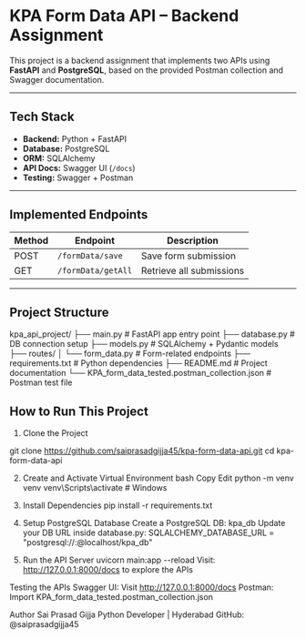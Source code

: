 #  KPA Form Data API – Backend Assignment

This project is a backend assignment that implements two APIs using **FastAPI** and **PostgreSQL**, based on the provided Postman collection and Swagger documentation.

---

##  Tech Stack

- **Backend:** Python + FastAPI
- **Database:** PostgreSQL
- **ORM:** SQLAlchemy
- **API Docs:** Swagger UI (`/docs`)
- **Testing:** Swagger + Postman

---

##  Implemented Endpoints

| Method | Endpoint              | Description              |
|--------|------------------------|--------------------------|
| POST   | `/formData/save`       | Save form submission     |
| GET    | `/formData/getAll`     | Retrieve all submissions |

---

##  Project Structure

kpa_api_project/
├── main.py # FastAPI app entry point
├── database.py # DB connection setup
├── models.py # SQLAlchemy + Pydantic models
├── routes/
│ └── form_data.py # Form-related endpoints
├── requirements.txt # Python dependencies
├── README.md # Project documentation
└── KPA_form_data_tested.postman_collection.json # Postman test file

##  How to Run This Project

1. Clone the Project


git clone https://github.com/saiprasadgijja45/kpa-form-data-api.git
cd kpa-form-data-api

2. Create and Activate Virtual Environment
bash
Copy
Edit
python -m venv venv
venv\Scripts\activate     # Windows

3. Install Dependencies
   pip install -r requirements.txt
4. Setup PostgreSQL Database
   Create a PostgreSQL DB: kpa_db
   Update your DB URL inside database.py:
   SQLALCHEMY_DATABASE_URL = "postgresql://<username>:<password>@localhost/kpa_db"
5. Run the API Server
   uvicorn main:app --reload
Visit: http://127.0.0.1:8000/docs to explore the APIs

Testing the APIs
  Swagger UI: Visit http://127.0.0.1:8000/docs
  Postman: Import KPA_form_data_tested.postman_collection.json

Author
Sai Prasad Gijja
Python Developer | Hyderabad
GitHub: @saiprasadgijja45




